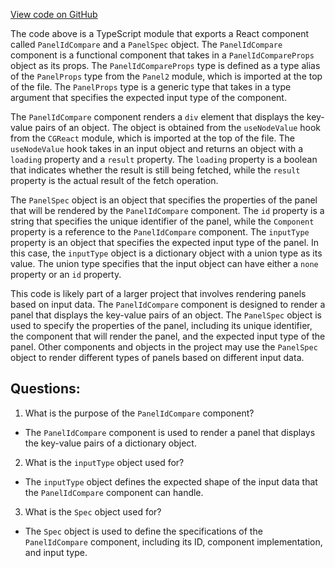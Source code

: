 [View code on GitHub](https://github.com/wandb/weave/weave-js/src/components/Panel2/PanelIdCompare.tsx)

The code above is a TypeScript module that exports a React component called `PanelIdCompare` and a `PanelSpec` object. The `PanelIdCompare` component is a functional component that takes in a `PanelIdCompareProps` object as its props. The `PanelIdCompareProps` type is defined as a type alias of the `PanelProps` type from the `Panel2` module, which is imported at the top of the file. The `PanelProps` type is a generic type that takes in a type argument that specifies the expected input type of the component.

The `PanelIdCompare` component renders a `div` element that displays the key-value pairs of an object. The object is obtained from the `useNodeValue` hook from the `CGReact` module, which is imported at the top of the file. The `useNodeValue` hook takes in an input object and returns an object with a `loading` property and a `result` property. The `loading` property is a boolean that indicates whether the result is still being fetched, while the `result` property is the actual result of the fetch operation.

The `PanelSpec` object is an object that specifies the properties of the panel that will be rendered by the `PanelIdCompare` component. The `id` property is a string that specifies the unique identifier of the panel, while the `Component` property is a reference to the `PanelIdCompare` component. The `inputType` property is an object that specifies the expected input type of the panel. In this case, the `inputType` object is a dictionary object with a union type as its value. The union type specifies that the input object can have either a `none` property or an `id` property.

This code is likely part of a larger project that involves rendering panels based on input data. The `PanelIdCompare` component is designed to render a panel that displays the key-value pairs of an object. The `PanelSpec` object is used to specify the properties of the panel, including its unique identifier, the component that will render the panel, and the expected input type of the panel. Other components and objects in the project may use the `PanelSpec` object to render different types of panels based on different input data.
## Questions: 
 1. What is the purpose of the `PanelIdCompare` component?
- The `PanelIdCompare` component is used to render a panel that displays the key-value pairs of a dictionary object.

2. What is the `inputType` object used for?
- The `inputType` object defines the expected shape of the input data that the `PanelIdCompare` component can handle.

3. What is the `Spec` object used for?
- The `Spec` object is used to define the specifications of the `PanelIdCompare` component, including its ID, component implementation, and input type.